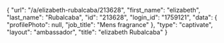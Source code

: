 {
    "url": "\/a\/elizabeth-rubalcaba\/213628",
    "first_name": "elizabeth",
    "last_name": "Rubalcaba",
    "id": "213628",
    "login_id": "1759121",
    "data": {
        "profilePhoto": null,
        "job_title": "Mens fragrance"
    },
    "type": "captivate",
    "layout": "ambassador",
    "title": "elizabeth Rubalcaba"
}
